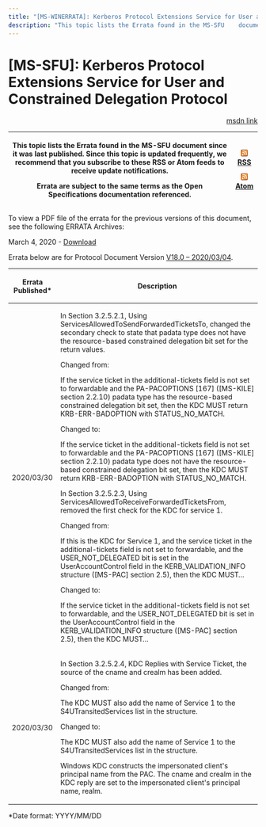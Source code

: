 ```yaml
---
title: "[MS-WINERRATA]: Kerberos Protocol Extensions Service for User and Constrained Delegation Protocol"
description: "This topic lists the Errata found in the MS-SFU    document since it was last published. Since this topic is updated    frequently, we recommend"
---
```


# [MS-SFU]: Kerberos Protocol Extensions Service for User and Constrained Delegation Protocol

<p align="right"><a href="https://msdn.microsoft.com/en-us/library/68c4fd08-207c-4353-b59d-4d281edfb6bf">msdn link</a></p>
<p> </p>

<table>
 <thead>
  <tr>
   <th>
   <p>This topic lists the Errata found in the MS-SFU
   document since it was last published. Since this topic is updated
   frequently, we recommend that you subscribe to these RSS or Atom feeds to
   receive update notifications.</p>
   <p>Errata are subject to the same terms as the
   Open Specifications documentation referenced.</p>
   </th>
   <th>
   <p><img id="Picture 364" src="ms-winerrata_files/image002.png"><a href="http://blogs.msdn.com/b/protocol_content_errata/rss.aspx">RSS</a> </p>
   <p><img id="Picture 358" src="ms-winerrata_files/image002.png"><a href="http://blogs.msdn.com/b/protocol_content_errata/atom.aspx">Atom</a> </p>
   <p> </p>
   </th>
  </tr>
 </thead>
</table>

<p>To view a PDF file of the errata for the previous versions
of this document, see the following ERRATA Archives:</p>

<p>March 4, 2020 - <a href="https://winprotocoldoc.blob.core.windows.net/productionwindowsarchives/MS-WINERRATA/%5bMS-WINERRATA%5d-200304.pdf">Download</a></p>

<p>Errata below are for Protocol Document Version <a href="https://docs.microsoft.com/en-us/openspecs/windows_protocols/ms-sfu/3bff5864-8135-400e-bdd9-33b552051d94">V18.0
– 2020/03/04</a>.</p>

<table>
 <thead>
  <tr>
   <th>
   <p>Errata Published*</p>
   </th>
   <th>
   <p>Description</p>
   </th>
  </tr>
 </thead>
 <tr>
  <td>
  <p>2020/03/30</p>
  </td>
  <td>
  <p>In Section 3.2.5.2.1, Using
  ServicesAllowedToSendForwardedTicketsTo, changed the secondary check to state
  that padata type does not have the resource-based constrained delegation bit
  set for the return values.</p>
  <p> </p>
  <p>Changed from:</p>
  <p> </p>
  <p>If the service ticket in the additional-tickets field
  is not set to forwardable and the PA-PACOPTIONS [167] ([MS-KILE] section
  2.2.10) padata type has the resource-based constrained delegation bit set,
  then the KDC MUST return KRB-ERR-BADOPTION with STATUS_NO_MATCH.</p>
  <p> </p>
  <p>Changed to:</p>
  <p> </p>
  <p>If the service ticket in the additional-tickets field
  is not set to forwardable and the PA-PACOPTIONS [167] ([MS-KILE] section
  2.2.10) padata type does not have the resource-based constrained delegation
  bit set, then the KDC MUST return KRB-ERR-BADOPTION with STATUS_NO_MATCH.</p>
  <p> </p>
  <p>In Section 3.2.5.2.3, Using
  ServicesAllowedToReceiveForwardedTicketsFrom, removed the first check for the
  KDC for service 1.</p>
  <p> </p>
  <p>Changed from:</p>
  <p> </p>
  <p>If this is the KDC for Service 1, and the service
  ticket in the additional-tickets field is not set to forwardable, and the
  USER_NOT_DELEGATED bit is set in the UserAccountControl field in the
  KERB_VALIDATION_INFO structure ([MS-PAC] section 2.5), then the KDC MUST…</p>
  <p> </p>
  <p>Changed to:</p>
  <p> </p>
  <p>If the service ticket in the additional-tickets field
  is not set to forwardable, and the USER_NOT_DELEGATED bit is set in the
  UserAccountControl field in the KERB_VALIDATION_INFO structure ([MS-PAC]
  section 2.5), then the KDC MUST…</p>
  </td>
 </tr>
 <tr>
  <td>
  <p>2020/03/30</p>
  </td>
  <td>
  <p>In Section 3.2.5.2.4, KDC Replies with Service Ticket,
  the source of the cname and crealm has been added.</p>
  <p> </p>
  <p>Changed from:</p>
  <p> </p>
  <p>The KDC MUST also add the name of Service 1 to the
  S4UTransitedServices list in the structure.</p>
  <p> </p>
  <p>Changed to:</p>
  <p> </p>
  <p>The KDC MUST also add the name of Service 1 to the
  S4UTransitedServices list in the structure.</p>
  <p> </p>
  <p>Windows KDC constructs the impersonated client's
  principal name from the PAC. The cname and crealm in the KDC reply are set to
  the impersonated client's principal name, realm.</p>
  </td>
 </tr>
</table>

<p>*Date format: YYYY/MM/DD</p>


                